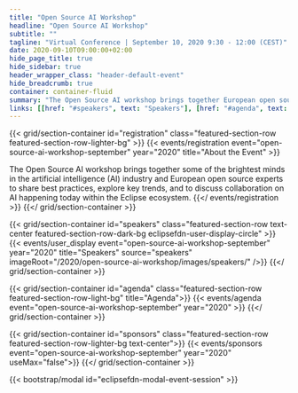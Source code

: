 ```yaml
---
title: "Open Source AI Workshop"
headline: "Open Source AI Workshop"
subtitle: ""
tagline: "Virtual Conference | September 10, 2020 9:30 - 12:00 (CEST)"
date: 2020-09-10T09:00:00+02:00
hide_page_title: true
hide_sidebar: true
header_wrapper_class: "header-default-event"
hide_breadcrumb: true
container: container-fluid
summary: "The Open Source AI workshop brings together European open source and AI experts, as well as top AI open source projects. This is the first virtual event organized by the Eclipse Foundation about Open Source AI, with the goal of gathering a larger community around AI in the Eclipse ecosystem."
links: [[href: "#speakers", text: "Speakers"], [href: "#agenda", text: "Agenda"]]
---
```


{{< grid/section-container id="registration" class="featured-section-row featured-section-row-lighter-bg" >}}
  {{< events/registration event="open-source-ai-workshop-september" year="2020" title="About the Event" >}} 


The Open Source AI workshop brings together some of the brightest minds in the artificial intelligence (AI) industry and European open source experts to share best practices, explore key trends, and to discuss collaboration on AI happening today within the Eclipse ecosystem.
  {{</ events/registration >}}
{{</ grid/section-container >}}

{{< grid/section-container id="speakers" class="featured-section-row text-center featured-section-row-dark-bg eclipsefdn-user-display-circle" >}}
  {{< events/user_display event="open-source-ai-workshop-september" year="2020" title="Speakers" source="speakers" imageRoot="/2020/open-source-ai-workshop/images/speakers/" />}}
{{</ grid/section-container >}}

{{< grid/section-container id="agenda" class="featured-section-row featured-section-row-light-bg" title="Agenda">}}
  {{< events/agenda event="open-source-ai-workshop-september" year="2020" >}}
{{</ grid/section-container >}}


{{< grid/section-container id="sponsors" class="featured-section-row featured-section-row-lighter-bg text-center">}}
  {{< events/sponsors event="open-source-ai-workshop-september" year="2020"  useMax="false">}}
{{</ grid/section-container >}}

{{< bootstrap/modal id="eclipsefdn-modal-event-session" >}}